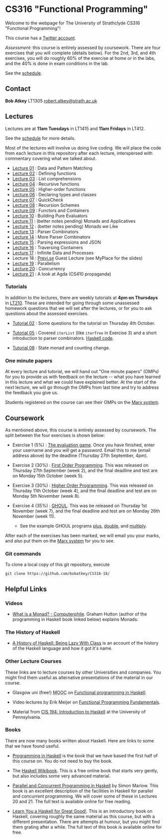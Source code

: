 # CS316 "Functional Programming"

Welcome to the webpage for The University of Strathclyde CS316 "Functional Programming"!

This course has a [Twitter account](https://twitter.com/StrathCS316).

*Assessment:* this course is entirely assessed by coursework. There are four exercises that you will complete (details below). For the 2nd, 3rd, and 4th exercises, you will do roughly 60% of the exercise at home or in the labs, and the 40% is done in exam conditions in the lab.

See the [schedule](schedule.txt).

## Contact

**Bob Atkey** LT1305 [robert.atkey@strath.ac.uk](mailto:robert.atkey@strath.ac.uk)

## Lectures

Lectures are at **11am Tuesdays** in LT1415 and **11am Fridays** in LT412.

See the [schedule](schedule.txt) for more details.

Most of the lectures will involve us doing live coding. We will place the code from each lecture in this repository after each lecture, interspersed with commentary covering what we talked about.

- [Lecture 01](lectures/Lec01.hs) : Data and Pattern Matching
- [Lecture 02](lectures/Lec02.hs) : Defining functions
- [Lecture 03](lectures/Lec03.hs) : List comprehensions
- [Lecture 04](lectures/Lec04.hs) : Recursive functions
- [Lecture 05](lectures/Lec05.hs) : Higher-order functions
- [Lecture 06](lectures/Lec06Live.hs) : Declaring types and classes
- [Lecture 07](lectures/Lec07.hs) : QuickCheck
- [Lecture 08](lectures/Lec08.hs) : Recursion Schemes
- [Lecture 09](lectures/Lec09.hs) : Functors and Containers
- [Lecture 10](lectures/Lec10.hs) : Building Pure Evaluators
- [Lecture 11](lectures/Lec11Live.hs) : (better notes pending) Monads and Applicatives
- [Lecture 12](lectures/Lec12Live.hs) : (better notes pending) Monads we Like
- [Lecture 13](lectures/Lec13Live.hs) : Parser Combinators
- [Lecture 14](lectures/Lec14Live.hs) : More Parser Combinators
- [Lecture 15](lectures/Lec15Live.hs) : Parsing expressions and JSON
- [Lecture 16](lectures/Lec16.hs) : Traversing Containers
- [Lecture 17](lectures/Lec17.hs) : Infinite Data and Processes
- Lecture 18 : [Previ.se](https://previ.se/) Guest Lecture (see MyPlace for the slides)
- [Lecture 19](lectures/Lec19.hs) : Parallelism
- [Lecture 20](lectures/Lec20.hs) : Concurrency
- [Lecture 21](https://github.com/pigworker/CS410-18) : A look at Agda (CS410 propaganda)

### Tutorials

In addition to the lectures, there are weekly tutorials at **4pm on Thursdays** in [LT210](http://www.learningservices.strath.ac.uk/avfacilities/roomresults.asp?&menu1=Graham%20Hills&roomField=GH816&findRoom=Show+room+details). These are intended for going through some unassessed homework questions that we will set after the lectures, or for you to ask questions about the assessed exercises.

- [Tutorial 02](tutorials/Tut02.md) : Some questions for the tutorial on Thursday 4th October.

- [Tutorial 05](tutorials/Tut05.md) : Covered `iterList` (like `iterTree` in Exercise 3) and a short introduction to parser combinators. [Haskell code](tutorials/Tut05Live.hs).

- [Tutorial 08](tutorials/Tut08.hs) : State monad and counting change.

### One minute papers

At every lecture and tutorial, we will hand out "One minute papers" (OMPs) for you to provide us with feedback on the lecture -- what you have learned in this lecture and what we could have explained better. At the start of the next lecture, we will go through the OMPs from last time and try to address the feedback you give us.

Students registered on the course can see their OMPs on the [Marx system](https://personal.cis.strath.ac.uk/conor.mcbride/shib/Marx/?page=CS316).

## Coursework

As mentioned above, this course is entirely assessed by coursework. The split between the four exercises is shown below:

- Exercise 1 (5%) : [The evaluation game](https://personal.cis.strath.ac.uk/robert.atkey/terms.html). Once you have finished, enter your username and you will get a password. Email this to me (email address above) by the deadline (Thursday 27th September, 4pm).

- Exercise 2 (30%) : [First Order Programming](exercises/Ex2.hs). This was released on Thursday 27th September (week 2), and the final deadline and test are on Monday 15th October (week 5).

- Exercise 3 (30%) : [Higher Order Programming](exercises/Ex3.hs). This was released on Thursday 11th October (week 4), and the final deadline and test are on Monday 5th November (week 8).

- Exercise 4 (35%) : [GHOUL](exercises/Ex4.hs). This was be released on Thursday 1st November (week 7), and the final deadline and test are on Monday 26th November (week 11).

    - See the example GHOUL programs [plus](exercises/plus.ghoul), [double](exercses/double.ghoul), and [multiply](exercises/multiply.ghoul).

After each of the exercises has been marked, we will email you your marks, and also put them on the [Marx system](https://personal.cis.strath.ac.uk/conor.mcbride/shib/Marx/?page=CS316) for you to see.

### Git commands

To clone a local copy of this git repository, execute

```
git clone https://github.com/bobatkey/CS316-18/
```

## Helpful Links

### Videos

- [What is a Monad? - Computerphile](https://www.youtube.com/watch?v=t1e8gqXLbsU). Graham Hutton (author of the programming in Haskell book linked below) explains Monads.

### The History of Haskell

- [A History of Haskell: Being Lazy With Class](http://haskell.cs.yale.edu/wp-content/uploads/2011/02/history.pdf) is an account of the history of the Haskell language and how it got it's name.

### Other Lecture Courses

These links are to lecture courses by other Universities and companies. You might find them useful as alternative presentations of the material in our course.

- Glasgow uni (free!) <abbr title="Massive open online course">MOOC</abbr> on [Functional programming in Haskell](https://www.futurelearn.com/courses/functional-programming-haskell).

- Video lectures by Erik Meijer on [Functional Programming Fundamentals](https://channel9.msdn.com/Series/C9-Lectures-Erik-Meijer-Functional-Programming-Fundamentals).

- Material from [CIS 194: Introduction to Haskell](http://www.seas.upenn.edu/~cis194/fall16/) at the University of Pennsylvania.

### Books

There are now many books written about Haskell. Here are links to some that we have found useful.

- [Programming in Haskell](http://www.cs.nott.ac.uk/~pszgmh/pih.html) is the book that we have based the first half of this course on. You do not need to buy the book.

- The [Haskell Wikibook](https://en.wikibooks.org/wiki/Haskell). This is a free online book that starts very gently, but also includes some very advanced material.

- [Parallel and Concurrent Programming in Haskell](http://chimera.labs.oreilly.com/books/1230000000929) by Simon Marlow. This book is an excellent description of the facilities in Haskell for parallel and concurrent programming. We will cover some of these in Lectures 20 and 21. The full text is available online for free reading.

- [Learn You a Haskell for Great Good!](http://learnyouahaskell.com/). This is an introductory book on Haskell, covering roughly the same material as this course, but with a different presentation. There are attempts at humour, but you might find them grating after a while. The full text of this book is available online for free.
